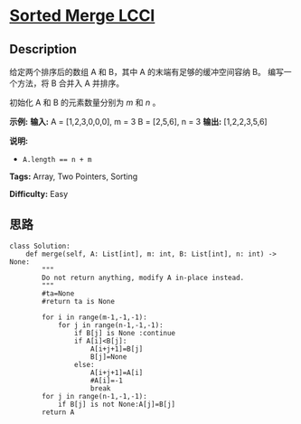 # [Sorted Merge LCCI][title]

## Description

给定两个排序后的数组 A 和 B，其中 A 的末端有足够的缓冲空间容纳 B。 编写一个方法，将 B 合并入 A 并排序。

初始化 A 和 B 的元素数量分别为  _m_ 和 _n_ 。

**示例:**
            **输入:**    A = [1,2,3,0,0,0], m = 3    B = [2,5,6],       n = 3        **输出:**  [1,2,2,3,5,6]

**说明:**

  * `A.length == n + m`


**Tags:** Array, Two Pointers, Sorting

**Difficulty:** Easy

## 思路

``` python3
class Solution:
    def merge(self, A: List[int], m: int, B: List[int], n: int) -> None:
        """
        Do not return anything, modify A in-place instead.
        """
        #ta=None
        #return ta is None

        for i in range(m-1,-1,-1):
            for j in range(n-1,-1,-1):
                if B[j] is None :continue
                if A[i]<B[j]:
                    A[i+j+1]=B[j]
                    B[j]=None
                else:
                    A[i+j+1]=A[i]
                    #A[i]=-1
                    break
        for j in range(n-1,-1,-1):
            if B[j] is not None:A[j]=B[j]
        return A

```

[title]: https://leetcode-cn.com/problems/sorted-merge-lcci
